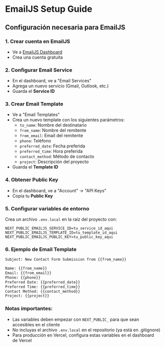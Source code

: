 # EmailJS Setup Guide

## Configuración necesaria para EmailJS

### 1. Crear cuenta en EmailJS
- Ve a [EmailJS Dashboard](https://dashboard.emailjs.com/)
- Crea una cuenta gratuita

### 2. Configurar Email Service
- En el dashboard, ve a "Email Services"
- Agrega un nuevo servicio (Gmail, Outlook, etc.)
- Guarda el **Service ID**

### 3. Crear Email Template
- Ve a "Email Templates"
- Crea un nuevo template con los siguientes parámetros:
  - `to_name`: Nombre del destinatario
  - `from_name`: Nombre del remitente
  - `from_email`: Email del remitente
  - `phone`: Teléfono
  - `preferred_date`: Fecha preferida
  - `preferred_time`: Hora preferida
  - `contact_method`: Método de contacto
  - `project`: Descripción del proyecto
- Guarda el **Template ID**

### 4. Obtener Public Key
- En el dashboard, ve a "Account" → "API Keys"
- Copia tu **Public Key**

### 5. Configurar variables de entorno
Crea un archivo `.env.local` en la raíz del proyecto con:

```env
NEXT_PUBLIC_EMAILJS_SERVICE_ID=tu_service_id_aqui
NEXT_PUBLIC_EMAILJS_TEMPLATE_ID=tu_template_id_aqui
NEXT_PUBLIC_EMAILJS_PUBLIC_KEY=tu_public_key_aqui
```

### 6. Ejemplo de Email Template
```html
Subject: New Contact Form Submission from {{from_name}}

Name: {{from_name}}
Email: {{from_email}}
Phone: {{phone}}
Preferred Date: {{preferred_date}}
Preferred Time: {{preferred_time}}
Contact Method: {{contact_method}}
Project: {{project}}
```

### Notas importantes:
- Las variables deben empezar con `NEXT_PUBLIC_` para que sean accesibles en el cliente
- No incluyas el archivo `.env.local` en el repositorio (ya está en .gitignore)
- Para producción en Vercel, configura estas variables en el dashboard de Vercel
